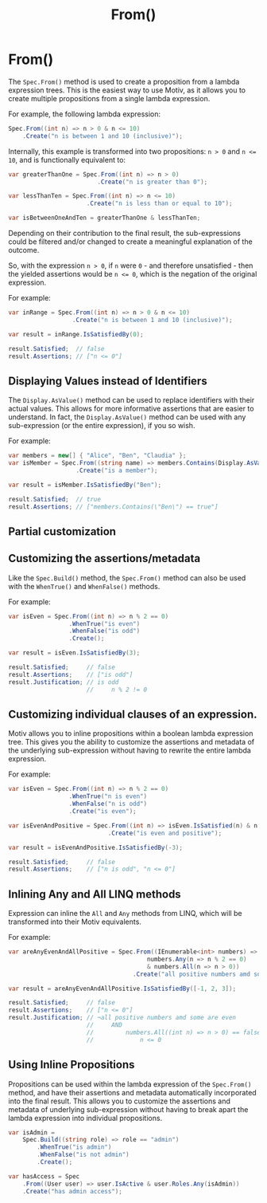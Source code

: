 ﻿---
title: From()
---
# From()

The `Spec.From()` method is used to create a proposition from a lambda expression trees.
This is the easiest way to use Motiv, as it allows you to create multiple propositions from a single lambda expression.

For example, the following lambda expression:

```csharp
Spec.From((int n) => n > 0 & n <= 10)
    .Create("n is between 1 and 10 (inclusive)");
```

Internally, this example is transformed into two propositions: `n > 0` and `n <= 10`,
and is functionally equivalent to:

```csharp
var greaterThanOne = Spec.From((int n) => n > 0)
                         .Create("n is greater than 0");

var lessThanTen = Spec.From((int n) => n <= 10)
                      .Create("n is less than or equal to 10");

var isBetweenOneAndTen = greaterThanOne & lessThanTen;
```

Depending on their contribution to the final result, the sub-expressions could be filtered and/or changed to create
a meaningful explanation of the outcome.

So, with the expression `n > 0`, if `n` were `0` - and therefore unsatisfied - then the yielded assertions would be
`n <= 0`, which is the negation of the original expression.

For example:

```csharp
var inRange = Spec.From((int n) => n > 0 & n <= 10)
                  .Create("n is between 1 and 10 (inclusive)");

var result = inRange.IsSatisfiedBy(0);

result.Satisfied;  // false
result.Assertions; // ["n <= 0"]
```

## Displaying Values instead of Identifiers

The `Display.AsValue()` method can be used to replace identifiers with their actual values.
This allows for more informative assertions that are easier to understand.
In fact, the `Display.AsValue()` method can be used with any sub-expression (or the entire expression), if you so wish.

For example:

```csharp
var members = new[] { "Alice", "Ben", "Claudia" };
var isMember = Spec.From((string name) => members.Contains(Display.AsValue(name)))
                   .Create("is a member");

var result = isMember.IsSatisfiedBy("Ben");

result.Satisfied;  // true
result.Assertions; // ["members.Contains(\"Ben\") == true"]
```

## Partial customization

## Customizing the assertions/metadata

Like the `Spec.Build()` method, the `Spec.From()` method can also be used with the `WhenTrue()` and `WhenFalse()`
methods.

For example:

```csharp
var isEven = Spec.From((int n) => n % 2 == 0)
                 .WhenTrue("is even")
                 .WhenFalse("is odd")
                 .Create();

var result = isEven.IsSatisfiedBy(3);

result.Satisfied;     // false
result.Assertions;    // ["is odd"]
result.Justification; // is odd
                      //     n % 2 != 0
```

## Customizing individual clauses of an expression.

Motiv allows you to inline propositions within a boolean lambda expression tree.
This gives you the ability to customize the assertions and metadata of the underlying sub-expression without having to
rewrite the entire lambda expression.

For example:

```csharp
var isEven = Spec.From((int n) => n % 2 == 0)
                 .WhenTrue("n is even")
                 .WhenFalse("n is odd")
                 .Create("is even");

var isEvenAndPositive = Spec.From((int n) => isEven.IsSatisfied(n) & n > 0)
                            .Create("is even and positive");

var result = isEvenAndPositive.IsSatisfiedBy(-3);

result.Satisfied;     // false
result.Assertions;    // ["n is odd", "n <= 0"]
```

## Inlining Any and All LINQ methods

Expression can inline the `All` and `Any` methods from LINQ, which will be transformed into their Motiv equivalents.

For example:

```csharp
var areAnyEvenAndAllPositive = Spec.From((IEnumerable<int> numbers) =>
                                       numbers.Any(n => n % 2 == 0)
                                       & numbers.All(n => n > 0))
                                   .Create("all positive numbers amd some are even");

var result = areAnyEvenAndAllPositive.IsSatisfiedBy([-1, 2, 3]);

result.Satisfied;     // false
result.Assertions;    // ["n <= 0"]
result.Justification; // ¬all positive numbers amd some are even
                      //     AND
                      //         numbers.All((int n) => n > 0) == false
                      //             n <= 0
```

## Using Inline Propositions

Propositions can be used within the lambda expression of the `Spec.From()` method, and have their assertions and
metadata automatically incorporated into the final result.
This allows you to customize the assertions and metadata of underlying sub-expression without having to break apart
the lambda expression into individual propositions.

```csharp
var isAdmin =
    Spec.Build((string role) => role == "admin")
        .WhenTrue("is admin")
        .WhenFalse("is not admin")
        .Create();

var hasAccess = Spec
    .From((User user) => user.IsActive & user.Roles.Any(isAdmin))
    .Create("has admin access");
```
